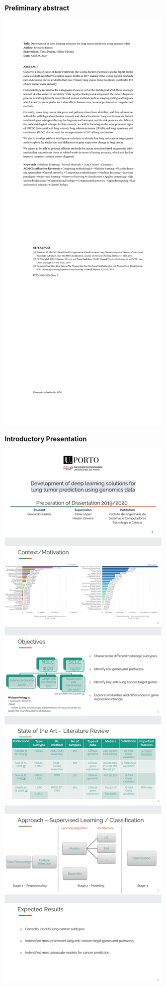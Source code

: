 ## Preliminary abstract
<img src="img/LaTex_model_for_the_Dissertation_Abstract_20200423-1.jpg"/>
<img src="img/LaTex_model_for_the_Dissertation_Abstract_20200423-2.jpg"/>

## Introductory Presentation
<img src="img/Deliverable_presentation-1.jpg"/>
<img src="img/Deliverable_presentation-2.jpg"/>
<img src="img/Deliverable_presentation-3.jpg"/>
<img src="img/Deliverable_presentation-4.jpg"/>
<img src="img/Deliverable_presentation-5.jpg"/>
<img src="img/Deliverable_presentation-6.jpg"/>

